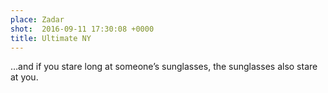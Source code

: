 ```yaml
---
place: Zadar
shot:  2016-09-11 17:30:08 +0000
title: Ultimate NY
---
```


…and if you stare long at someone’s sunglasses, the sunglasses also stare at you.
